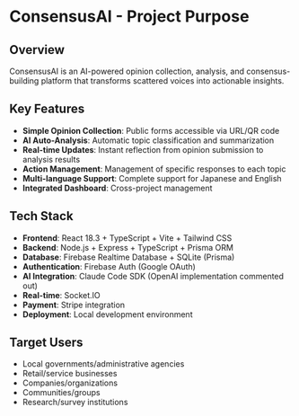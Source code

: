 # ConsensusAI - Project Purpose

## Overview
ConsensusAI is an AI-powered opinion collection, analysis, and consensus-building platform that transforms scattered voices into actionable insights.

## Key Features
- **Simple Opinion Collection**: Public forms accessible via URL/QR code
- **AI Auto-Analysis**: Automatic topic classification and summarization
- **Real-time Updates**: Instant reflection from opinion submission to analysis results
- **Action Management**: Management of specific responses to each topic
- **Multi-language Support**: Complete support for Japanese and English
- **Integrated Dashboard**: Cross-project management

## Tech Stack
- **Frontend**: React 18.3 + TypeScript + Vite + Tailwind CSS
- **Backend**: Node.js + Express + TypeScript + Prisma ORM
- **Database**: Firebase Realtime Database + SQLite (Prisma)
- **Authentication**: Firebase Auth (Google OAuth)
- **AI Integration**: Claude Code SDK (OpenAI implementation commented out)
- **Real-time**: Socket.IO
- **Payment**: Stripe integration
- **Deployment**: Local development environment

## Target Users
- Local governments/administrative agencies
- Retail/service businesses  
- Companies/organizations
- Communities/groups
- Research/survey institutions